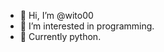 - 👋 Hi, I’m @wito00
- 👀 I’m interested in programming.
- 🌱 Currently python.


<!---
wito00/wito00 is a ✨ special ✨ repository because its `README.md` (this file) appears on your GitHub profile.
You can click the Preview link to take a look at your changes.
--->
